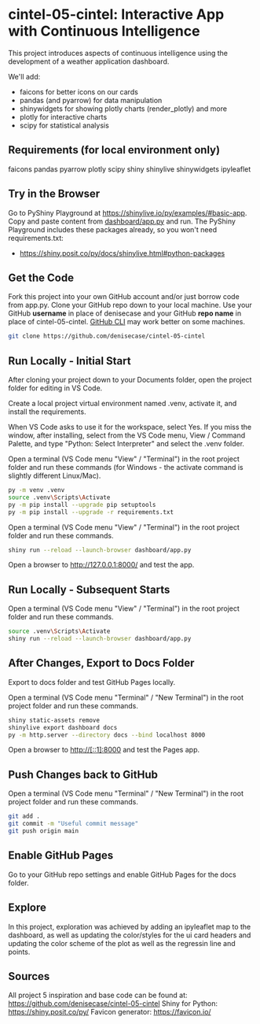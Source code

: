 # cintel-05-cintel: Interactive App with Continuous Intelligence
This project introduces aspects of continuous intelligence using the development of a weather application dashboard.

We'll add:

- faicons for better icons on our cards
- pandas (and pyarrow) for data manipulation
- shinywidgets for showing plotly charts (render_plotly) and more
- plotly for interactive charts
- scipy for statistical analysis

## Requirements (for local environment only)
faicons
pandas
pyarrow
plotly
scipy
shiny
shinylive
shinywidgets
ipyleaflet

## Try in the Browser

Go to PyShiny Playground at <https://shinylive.io/py/examples/#basic-app>.
Copy and paste content from [dashboard/app.py](dashboard/app.py) and run.
The PyShiny Playground includes these packages already, so you won't need requirements.txt:

- <https://shiny.posit.co/py/docs/shinylive.html#python-packages>

## Get the Code

Fork this project into your own GitHub account and/or just borrow code from app.py.
Clone your GitHub repo down to your local machine.
Use your GitHub **username** in place of denisecase and your GitHub **repo name** in place of cintel-05-cintel.
[GitHub CLI](https://cli.github.com/) may work better on some machines.

```bash
git clone https://github.com/denisecase/cintel-05-cintel
```

## Run Locally - Initial Start

After cloning your project down to your Documents folder, open the project folder for editing in VS Code.

Create a local project virtual environment named .venv, activate it, and install the requirements.

When VS Code asks to use it for the workspace, select Yes.
If you miss the window, after installing, select from the VS Code menu, View / Command Palette, and type "Python: Select Interpreter" and select the .venv folder.

Open a terminal (VS Code menu "View" / "Terminal") in the root project folder and run these commands (for Windows - the activate command is slightly different Linux/Mac).

```bash
py -m venv .venv
source .venv\Scripts\Activate
py -m pip install --upgrade pip setuptools
py -m pip install --upgrade -r requirements.txt
```

Open a terminal (VS Code menu "View" / "Terminal") in the root project folder and run these commands.

```bash
shiny run --reload --launch-browser dashboard/app.py
```

Open a browser to <http://127.0.0.1:8000/> and test the app.

## Run Locally - Subsequent Starts

Open a terminal (VS Code menu "View" / "Terminal") in the root project folder and run these commands.

```bash
source .venv\Scripts\Activate
shiny run --reload --launch-browser dashboard/app.py
```

## After Changes, Export to Docs Folder

Export to docs folder and test GitHub Pages locally.

Open a terminal (VS Code menu "Terminal" / "New Terminal") in the root project folder and run these commands.

```bash
shiny static-assets remove
shinylive export dashboard docs
py -m http.server --directory docs --bind localhost 8000
```

Open a browser to <http://[::1]:8000> and test the Pages app.

## Push Changes back to GitHub

Open a terminal (VS Code menu "Terminal" / "New Terminal") in the root project folder and run these commands.

```bash
git add .
git commit -m "Useful commit message"
git push origin main
```

## Enable GitHub Pages

Go to your GitHub repo settings and enable GitHub Pages for the docs folder.

## Explore

In this project, exploration was achieved by adding an ipyleaflet map to the dashboard, as well as updating the color/styles for the ui card headers and updating the color scheme of the plot as well as the regressin line and points. 

## Sources 

All project 5 inspiration and base code can be found at: https://github.com/denisecase/cintel-05-cintel
Shiny for Python: https://shiny.posit.co/py/
Favicon generator: https://favicon.io/